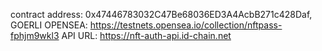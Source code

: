 contract address: 0x47446783032C47Be68036ED3A4AcbB271c428Daf, GOERLI
OPENSEA: https://testnets.opensea.io/collection/nftpass-fphjm9wkl3
API URL: https://nft-auth-api.id-chain.net

